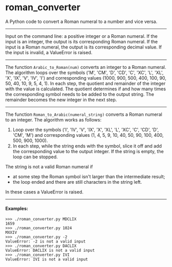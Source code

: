 # roman_converter
A Python code to convert a Roman numeral to a number and vice versa.

---

Input on the command line: a positive integer or a Roman numeral. If the input is an integer, the output is its corresponding Roman numeral. If the input is a Roman numeral, the output is its corresponding decimal value. If the input is invalid, a ValueError is raised.

---

The function `Arabic_to_Roman(num)` converts an integer to a Roman numeral. The algorithm loops over the symbols ('M', 'CM', 'D', 'CD', 'C', 'XC', 'L', 'XL', 'X', 'IX', 'V', 'IV', 'I') and corresponding values (1000, 900, 500, 400, 100, 90, 50, 40, 10, 9, 5, 4, 1). In each step, the quotient and remainder of the integer with the value is calculated. The quotient determines if and how many times the corresponding symbol needs to be added to the output string. The remainder becomes the new integer in the next step.

---

The function `Roman_to_Arabic(numeral_string)` converts a Roman numeral to an integer. The algorithm works as follows:

1. Loop over the symbols ('I', 'IV', 'V', 'IX', 'X', 'XL', 'L', 'XC', 'C', 'CD', 'D', 'CM', 'M') and corresponding values (1, 4, 5, 9, 10, 40, 50, 90, 100, 400, 500, 900, 1000).
2. In each step, while the string ends with the symbol, slice it off and add the corresponding value to the output integer.
If the string is empty, the loop can be stopped.

The string is not a valid Roman numeral if
* at some step the Roman symbol isn't larger than the intermediate result;
* the loop ended and there are still characters in the string left.

In these cases a ValueError is raised.

---

#### Examples:

```
>>> ./roman_converter.py MDCLIX
1659
>>> ./roman_converter.py 1024
MXXIV
>>> ./roman_converter.py -2
ValueError: -2 is not a valid input
>>> ./roman_converter.py DACLIX
ValueError: DACLIX is not a valid input
>>> ./roman_converter.py IVI
ValueError: IVI is not a valid input
```
